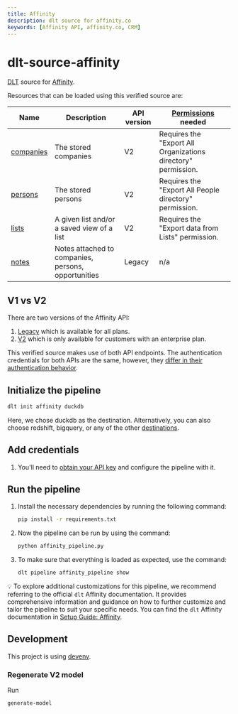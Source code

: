 ```yaml
---
title: Affinity
description: dlt source for affinity.co
keywords: [Affinity API, affinity.co, CRM]
---
```


# dlt-source-affinity
[DLT](htps://www.github.com/dlt-hub/dlt) source for [Affinity](https://www.affinity.co/).




Resources that can be loaded using this verified source are:

| Name      | Description                                                            | API version | [Permissions](https://developer.affinity.co/#section/Getting-Started/Permissions) needed |
| --------- | ---------------------------------------------------------------------- | --- | --- |
| [companies](https://developer.affinity.co/#tag/companies) | The stored companies | V2 | Requires the "Export All Organizations directory" permission. |
| [persons](https://developer.affinity.co/#tag/persons)   | The stored persons | V2 | Requires the "Export All People directory" permission. |
| [lists](https://developer.affinity.co/#tag/lists)     | A given list and/or a saved view of a list | V2 | Requires the "Export data from Lists" permission. |
| [notes](https://api-docs.affinity.co/#notes)     | Notes attached to companies, persons, opportunities | Legacy | n/a |

## V1 vs V2

There are two versions of the Affinity API:
1. [Legacy](https://api-docs.affinity.co/) which is available for all plans.
2. [V2](https://developer.affinity.co/) which is only available for customers with an enterprise plan.

This verified source makes use of both API endpoints. The authentication credentials for both APIs are the same, however, they [differ in their authentication behavior](https://support.affinity.co/s/article/How-to-obtain-your-Affinity-API-key#h_01HMF147N699N2V6A9KPFMSBR6).

## Initialize the pipeline

```bash
dlt init affinity duckdb
```

Here, we chose duckdb as the destination. Alternatively, you can also choose redshift, bigquery, or
any of the other [destinations](https://dlthub.com/docs/dlt-ecosystem/destinations/).

## Add credentials

1. You'll need to [obtain your API key](https://support.affinity.co/s/article/How-to-obtain-your-Affinity-API-key) and configure the pipeline with it.

## Run the pipeline

1. Install the necessary dependencies by running the following command:

   ```bash
   pip install -r requirements.txt
   ```

2. Now the pipeline can be run by using the command:

   ```bash
   python affinity_pipeline.py
   ```

3. To make sure that everything is loaded as expected, use the command:

   ```bash
   dlt pipeline affinity_pipeline show
   ```

💡 To explore additional customizations for this pipeline, we recommend referring to the official
`dlt` Affinity documentation. It provides comprehensive information and guidance on how to further
customize and tailor the pipeline to suit your specific needs. You can find the `dlt` Affinity
documentation in
[Setup Guide: Affinity](https://dlthub.com/docs/dlt-ecosystem/verified-sources/affinity).

## Development

This project is using [devenv](https://devenv.sh/).

### Regenerate V2 model
Run

```sh
generate-model
```